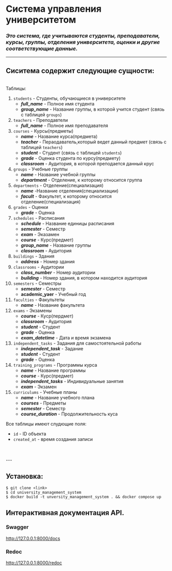 #  **Система управления университетом**

### *Это система, где учитываются студенты, преподаватели, курсы, группы, отделения университета, оценки и другие соответствующие данные.*

---
## Сиситема содержит следующие сущности:
<br>
Таблицы:

1. `students` - Студенты, обучающиеся в университете
   - ***full_name*** - Полное имя студента
   - ***group_name*** - Название группы, в которой учится студент (связь с таблицей `groups`)
2. `teachers` - Преподавтели
   - ***full_name*** - Полное имя преподавателя
3. `courses` - Курсы(предметы)
   - ***name*** - Название курса(предмета)
   - ***teacher*** - Пераодаватель,который ведет данный предмет (связь с таблицей `teachers`)
   - ***student*** - Студент (связь с таблицей `students`)
   - ***grade*** - Оценка студента по курсу(предмету)
   - ***classroom*** - Аудитория, в которой преподается данный крус
4. `groups` - Учебные группы
    - ***name*** - Название учебной группы
    - ***department*** - Отделение, к которому относится группа
5. `departments` - Отделение(специализация)
      - ***name*** -Название отделения(специализации)
      - ***facult***  - Факультет, к которому относится отделение(специализация)
6. `grades` - Оценки
    - ***grade*** - Оценка
7. `schedules` - Расписания
   - ***schedule*** - Название единицы расписания
   - ***semester*** - Семестр
   - ***exam*** - Эказамен
   - ***course*** - Курс(предмет)
   - ***group_name*** - Название группы
   - ***classroom*** - Аудитория    
8. `buildings` - Здания
   - ***address*** - Номер здания
9.  `classrooms` - Аудитории
    - ***class_number*** - Номер аудитории
    - ***building*** - Номер здания, в котором находится аудитория
10. `semesters` - Семестры
    - ***semester*** - Семестр
    - **academic_yaer** - Учебный год
11. `faculties` - Факультеты
    - ***name*** - Название факультета
12. `exams` - Экзамены
    - ***course*** - Куср(пердмет)
    - ***classroom*** - Аудитория
    - ***student*** - Студент
    - ***grade*** - Оценка
    - ***exam_datetime*** - Дата и время экзамена
13. `independent_tasks` - Задания для самостоятельной работы
    - ***independent_task*** - Задание
    - ***student*** - Студент
    - ***grade*** - Оценка
14. `training_programs` - Программы курса
    - ***name*** - Название программы
    - ***course*** - Курс(предмет)
    - ***independent_tasks*** - Индивидуальные занятия
    - ***exam*** - Экзамен
15. `curriculums` - Учебные планы
    - ***name*** - Название учебного плана
    - ***courses*** - Предметы
    - ***semester*** - Семестр
    - ***course_duration*** - Продолжительность куса

Все таблицы имеют слудющие поля:
  - `id` - ID объекта
  - `created_at` - время создания записи

<br>
<br>
---

## Установка:
<div class="termy">

```console
$ git clone <link>
$ cd university_management_system
$ docker build -t unversity_management_system . && docker compose up
```

</div>

## Интерактивная документация API.

### Swagger

<http://127.0.0.1:8000/docs>

###    Redoc

<http://127.0.0.1:8000/redoc>
